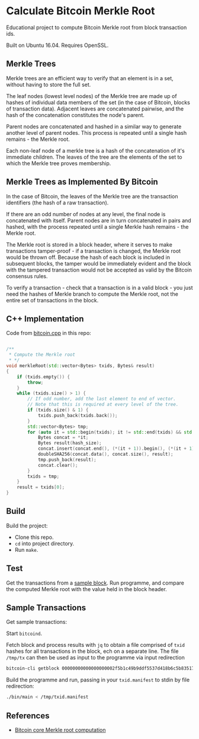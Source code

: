 Calculate Bitcoin Merkle Root
=============================
Educational project to compute Bitcoin Merkle root from block transaction ids.

Built on Ubuntu 16.04. Requires OpenSSL.

Merkle Trees
------------
Merkle trees are an efficient way to verify that an element is in a set, without having to store the full set.

The leaf nodes (lowest level nodes) of the Merkle tree are made up of hashes of individual data members of the set (in the case of Bitcoin, blocks of transaction data). Adjacent leaves are concatenated pairwise, and the hash of the concatenation constitutes the node's parent.

Parent nodes are concatenated and hashed in a similar way to generate another level of parent nodes. This process is repeated until a single hash remains - the Merkle root.

Each non-leaf node of a merkle tree is a hash of the concatenation of it's immediate children. The leaves of the tree are the elements of the set to which the Merkle tree proves membership.

Merkle Trees as Implemented By Bitcoin
--------------------------------------
In the case of Bitcoin, the leaves of the Merkle tree are the transaction identifiers (the hash of a raw transaction).

If there are an odd number of nodes at any level, the final node is concatenated with itself.  Parent nodes are in turn concatenated in pairs and hashed, with the process repeated until a single Merkle hash remains - the Merkle root.

The Merkle root is stored in a block header, where it serves to make transactions tamper-proof - if a transaction is changed, the Merkle root would be thrown off. Because the hash of each block is included in subsequent blocks, the tamper would be immediately evident and the block with the tampered transaction would not be accepted as valid by the Bitcoin consensus rules.

To verify a transaction - check that a transaction is in a valid block - you just need the hashes of Merkle branch to compute the Merkle root, not the entire set of transactions in the block. 

C++ Implementation
------------------

Code from [bitcoin.cpp][3] in this repo:
```c++

/**
 * Compute the Merkle root 
 * */
void merkleRoot(std::vector<Bytes> txids, Bytes& result)
{
	if (txids.empty()) {
		throw;
	}
	while (txids.size() > 1) {
		// If odd number, add the last element to end of vector.
		// Note that this is required at every level of the tree.
		if (txids.size() & 1) {
			txids.push_back(txids.back());
		}
		std::vector<Bytes> tmp;
		for (auto it = std::begin(txids); it != std::end(txids) && std::next(it) != txids.end(); it += 2) {
			Bytes concat = *it;
			Bytes result(hash_size);
			concat.insert(concat.end(), (*(it + 1)).begin(), (*(it + 1)).end());
			doubleSHA256(concat.data(), concat.size(), result);
			tmp.push_back(result);
			concat.clear();
		}
		txids = tmp;
	}
	result = txids[0];
}

```

Build
-----
Build the project:

* Clone this repo.
* `cd` into project directory.
* Run `make`.

Test
----
Get the transactions from a [sample block][1]. Run programme, and compare the computed Merkle root with the value held in the block header.

Sample Transactions
-------------------
Get sample transactions:

Start `bitcoind`.

Fetch block and process results with `jq` to obtain a file comprised of `txid` hashes for all transactions in the block, ech on a separate line. The file `/tmp/tx` can then be used as input to the programme via input redirection 

```bash
bitcoin-cli getblock 00000000000000000002f5b1c49b9ddf5537d418b6c5b835172b3987a09a4b13 | jq -r '.tx[]' > /tmp/txid.manifest
```

Build the programme and run, passing in your `txid.manifest` to stdin by file redirection:

```bash
./bin/main < /tmp/txid.manifest
```
References
----------
* [Bitcoin core Merkle root computation][2]


[1]: https://www.blockchain.com/btc/block/00000000000000000002f5b1c49b9ddf5537d418b6c5b835172b3987a09a4b13
[2]: https://github.com/bitcoin/bitcoin/blob/master/src/consensus/merkle.cpp
[3]: bitcoin.cpp
